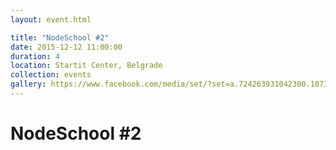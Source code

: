 ```yaml
---
layout: event.html

title: "NodeSchool #2"
date: 2015-12-12 11:00:00
duration: 4
location: Startit Center, Belgrade
collection: events
gallery: https://www.facebook.com/media/set/?set=a.724263931042300.1073741837.661163417352352&type=1&l=8d133fafc0
---
```


# NodeSchool #2
